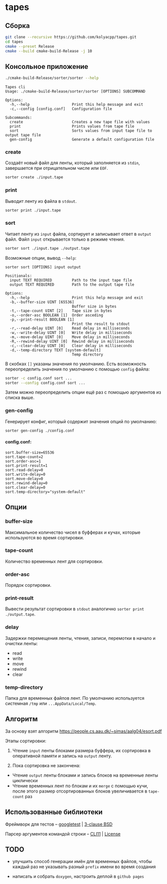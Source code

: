 # tapes

## Сборка

```Bash
git clone --recursive https://github.com/kolyacpp/tapes.git
cd tapes
cmake --preset Release
cmake --build cmake-build-Release -j 10
```

## Консольное приложение

```Bash
./cmake-build-Release/sorter/sorter --help
```

```
Tapes cli
Usage: ./cmake-build-Release/sorter/sorter [OPTIONS] SUBCOMMAND

Options:
  -h,--help                   Print this help message and exit
  -c,--config [config.conf]   Configuration file

Subcommands:
  create                      Creates a new tape file with values
  print                       Prints values from tape file
  sort                        Sorts values from input tape file to output tape file
  gen-config                  Generate a default configuration file
```

### create

Создаёт новый файл для ленты, который заполняется из `stdin`, завершается при отрицательном числе или `EOF`.
```Bash
sorter create ./input.tape
```

### print

Выводит ленту из файла в `stdout`.
```Bash
sorter print ./input.tape
```

### sort

Читает ленту из `input` файла, сортирует и записывает ответ в `output` файл. Файл `input` открывается только в режиме чтения.
```Bash
sorter sort ./input.tape ./output.tape
```

Возможные опции, вывод `--help`:

```
sorter sort [OPTIONS] input output

Positionals:
  input TEXT REQUIRED         Path to the input tape file
  output TEXT REQUIRED        Path to the output tape file

Options:
  -h,--help                   Print this help message and exit
  -b,--buffer-size UINT [65536] 
                              Buffer size in bytes
  -t,--tape-count UINT [2]    Tape size in bytes
  -o,--order-asc BOOLEAN [1]  Order asceding
  -p,--print-result BOOLEAN [1] 
                              Print the result to stdout
  -r,--read-delay UINT [0]    Read delay in milliseconds
  -w,--write-delay UINT [0]   Write delay in milliseconds
  -m,--move-delay UINT [0]    Move delay in milliseconds
  -R,--rewind-delay UINT [0]  Rewind delay in milliseconds
  -c,--clear-delay UINT [0]   Clear delay in milliseconds
  -d,--temp-directory TEXT [system-default] 
                              Temp directory
```

В скобках `[]` указаны значения по умолчанию. Есть возможность переопределить значения по умолчанию с помощью `config` файла:

```Bash
sorter -c config.conf sort ...
sorter --config config.conf sort ...
```

Затем можно переопределить опции ещё раз с помощью аргументов из списка выше.

### gen-config 

Генерирует конфиг, который содержит значения опций по умолчанию:

```Bash
sorter gen-config ./config.conf
```

#### config.conf:

```
sort.buffer-size=65536
sort.tape-count=2
sort.order-asc=1
sort.print-result=1
sort.read-delay=0
sort.write-delay=0
sort.move-delay=0
sort.rewind-delay=0
sort.clear-delay=0
sort.temp-directory="system-default"
```

## Опции

### buffer-size

Максимальное количество чисел в буфферах и кучах, которые используются во время сортировки.

### tape-count

Количество временных лент для сортировки.


### order-asc

Порядок сортировки.

### print-result

Вывести результат сортировки в `stdout` аналогично `sorter print ./output.tape`.

### delay
 Задержки перемещения ленты, чтения, записи, перемотки в начало и очистки ленты:
- read
- write
- move
- rewind
- clear

### temp-directory

Папка для временных файлов лент. По умолчанию используется системная `/tmp` или `...AppData/Local/Temp`.

## Алгоритм

За основу взят алгоритм https://people.cs.aau.dk/~simas/aalg04/esort.pdf

Этапы сортировки:

1) Чтение `input` ленты блоками размера буффера, их сортировка в оперативной памяти и запись на `output` ленту.

2) Пока сортировка не закончена:
 - Чтение `output` ленты блоками и запись блоков на временные ленты циклически
 - Чтение временных лент по блокам и их `merge` с помощью кучи, после этого размер отсортированных блоков увеличивается в `tape-count` раз


## Использованные библиотеки

Фреймворк для тестов – [googletest](https://github.com/google/googletest) | [3-clause BSD](https://github.com/google/googletest/blob/main/LICENSE)

Парсер аргументов командой строки – [CLI11](https://github.com/CLIUtils/CLI11) | [License](https://github.com/CLIUtils/CLI11/blob/main/LICENSE)

## TODO

- улучшить способ генерации имён для временных файлов, чтобы каждый раз не указывать разный `prefix` имени во время создания

- написать и собрать `doxygen`, настроить деплой в `github pages`
